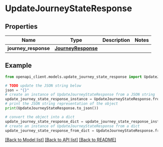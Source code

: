 # UpdateJourneyStateResponse


## Properties

Name | Type | Description | Notes
------------ | ------------- | ------------- | -------------
**journey_response** | [**JourneyResponse**](JourneyResponse.md) |  | 

## Example

```python
from openapi_client.models.update_journey_state_response import UpdateJourneyStateResponse

# TODO update the JSON string below
json = "{}"
# create an instance of UpdateJourneyStateResponse from a JSON string
update_journey_state_response_instance = UpdateJourneyStateResponse.from_json(json)
# print the JSON string representation of the object
print(UpdateJourneyStateResponse.to_json())

# convert the object into a dict
update_journey_state_response_dict = update_journey_state_response_instance.to_dict()
# create an instance of UpdateJourneyStateResponse from a dict
update_journey_state_response_from_dict = UpdateJourneyStateResponse.from_dict(update_journey_state_response_dict)
```
[[Back to Model list]](../README.md#documentation-for-models) [[Back to API list]](../README.md#documentation-for-api-endpoints) [[Back to README]](../README.md)


